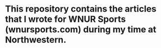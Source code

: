 # This repository contains the articles that I wrote for WNUR Sports (wnursports.com) during my time at Northwestern.
